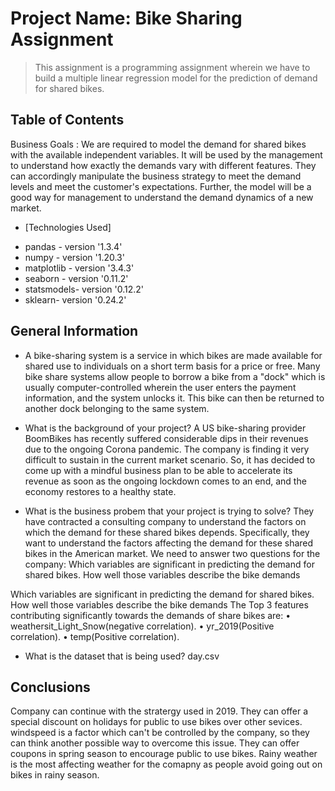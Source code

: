 # Project Name: Bike Sharing Assignment
> This assignment is a programming assignment wherein we have to build a multiple linear regression model for the prediction of demand for shared bikes.

## Table of Contents
Business Goals :
We are required to model the demand for shared bikes with the available independent variables. It will be used by the management to understand how exactly the demands vary with different features. They can accordingly manipulate the business strategy to meet the demand levels and meet the customer's expectations. Further, the model will be a good way for management to understand the demand dynamics of a new market.

* [Technologies Used]
- pandas - version '1.3.4'
- numpy - version '1.20.3'
- matplotlib - version '3.4.3'
- seaborn - version '0.11.2'
- statsmodels- version '0.12.2'
- sklearn- version '0.24.2'

## General Information
- A bike-sharing system is a service in which bikes are made available for shared use to individuals on a short term basis for a price or free. Many bike share systems allow people to borrow a bike from a "dock" which is usually computer-controlled wherein the user enters the payment information, and the system unlocks it. This bike can then be returned to another dock belonging to the same system.

- What is the background of your project?
A US bike-sharing provider BoomBikes has recently suffered considerable dips in their revenues due to the ongoing Corona pandemic. The company is finding it very difficult to sustain in the current market scenario. So, it has decided to come up with a mindful business plan to be able to accelerate its revenue as soon as the ongoing lockdown comes to an end, and the economy restores to a healthy state. 

- What is the business probem that your project is trying to solve?
They have contracted a consulting company to understand the factors on which the demand for these shared bikes depends. Specifically, they want to understand the factors affecting the demand for these shared bikes in the American market.
We need to answer two questions for the company:
Which variables are significant in predicting the demand for shared bikes.
How well those variables describe the bike demands

Which variables are significant in predicting the demand for shared bikes.
How well those variables describe the bike demands
The Top 3 features contributing significantly towards the demands of share bikes are:
• weathersit_Light_Snow(negative correlation).
• yr_2019(Positive correlation).
• temp(Positive correlation).

- What is the dataset that is being used?
day.csv

## Conclusions
Company can continue with the stratergy used in 2019.
They can offer a special discount on holidays for public to use bikes over other sevices.
windspeed is a factor which can't be controlled by the company, so they can think another possible way to overcome this issue.
They can offer coupons in spring season to encourage public to use bikes.
Rainy weather is the most affecting weather for the comapny as people avoid going out on bikes in rainy season.





